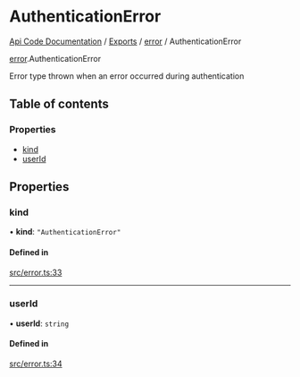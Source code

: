 # AuthenticationError
 
[Api Code Documentation](../README.md) / [Exports](../modules.md) / [error](../modules/error.md) / AuthenticationError

[error](../modules/error.md).AuthenticationError

Error type thrown when an error occurred during authentication

## Table of contents

### Properties

- [kind](error.AuthenticationError.md#kind)
- [userId](error.AuthenticationError.md#userid)

## Properties

### kind

• **kind**: ``"AuthenticationError"``

#### Defined in

[src/error.ts:33](https://github.com/openkfw/TruBudget/blob/965031f/api/src/error.ts#L33)

___

### userId

• **userId**: `string`

#### Defined in

[src/error.ts:34](https://github.com/openkfw/TruBudget/blob/965031f/api/src/error.ts#L34)

